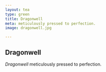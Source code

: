 ```yaml
---
layout: tea
type: green
title: Dragonwell
meta: meticulously pressed to perfection. 
image: dragonwell.jpg

---
```


## Dragonwell

*Dragonwell* meticulously pressed to perfection.